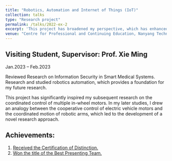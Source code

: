 ```yaml
---
title: "Robotics, Automation and Internet of Things (IoT)"
collection: talks
type: "Research project"
permalink: /talks/2022-ex-2
excerpt: 'This project has broadened my perspective, which has enhanced my subsequent research endeavors.'
venue: "Centre for Professional and Continuing Education, Nanyang Technological University"
---
```


Visiting Student, Supervisor: Prof. Xie Ming            
---
Jan.2023 – Feb.2023  

Reviewed Research on Information Security in Smart Medical Systems. Research and studied robotics automation, which provides a foundation for my future research. 

This project has significantly inspired my subsequent research on the coordinated control of multiple in-wheel motors. In my later studies, I drew an analogy between the cooperative control of electric vehicle motors and the coordinated motion of robotic arms, which led to the development of a novel research approach. 

Achievements:
---
1. [Received the Certification of Distinction.](https://drive.google.com/file/d/14rEK-A7HIGPAugFOiiZR5i-8h8BCm2yH/view?usp=sharing)
1. [Won the title of the Best Presenting Team.](https://drive.google.com/file/d/18tYQmD6KiM_SSwUmp_9TtWB6atN42g3O/view?usp=sharing)
